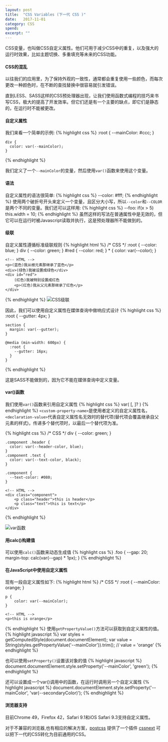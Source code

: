 ```yaml
---
layout: post
title:  "CSS Variables (下一代 CSS )"
date:   2017-11-01
category: CSS
spend: 
excerpt: ""
---
```


CSS变量，也叫做CSS自定义属性。他们可用于减少CSS中的重复，以及强大的运行时效果，比如主题切换、多重填充等未来的CSS功能。

#### CSS的混乱
以往我们的应用里，为了保持外观的一致性，通常都会重复使用一些颜色，而每次更改一种颜色时，在不断的查找替换中很容易就引发错误。

直到LESS、SASS这样的CSS预处理器出现，让我们使用函数式编程的技巧来书写CSS，极大的提高了开发效率。但它们还是有一个主要的缺点，即它们是静态的，在运行时不能被更改。

#### 自定义属性

我们来看一个简单的示例:
{% highlight css %}
    :root {
      --mainColor: #ccc;
    }
    
    div {
      color: var(--mainColor);
    }
{% endhighlight %}

我们定义了一个`--mainColor`的变量，然后使用`var()`函数来使用这个变量。

#### 语法

自定义属性的语法很简单:
{% highlight css %}
    --color: #fff;
{% endhighlight %}
使用两个破折号开头来定义一个变量，且区分大小写，所以`--color`和`--COLOR`是两个不同的变量。我们还可以这样用:
{% highlight css %}
    --foo: if(x > 5) this.width = 10;
{% endhighlight %}
虽然这样的写法在普通属性中是无效的，但它可以在运行时被Javascript读取并执行，这是预处理器所不能做到的。

#### 级联

自定义属性遵循标准级联规则
{% highlight html %}
    /* CSS */
    :root { --color: blue; }
    div { --color: green; }
    #red { --color: red; }
    * { color: var(--color); }
    
    <!-- HTML -->
    <p>(蓝色)我从根元素那继承了蓝色</p>
    <div>(绿色)我被设置成绿色</div>
    <div id="red">
        (红色)我被特别设置成红色
        <p>(红色)我从父元素那继承了红色</p>
    </div>
{% endhighlight %}
![CSS级联](http://navcd-1252873427.cosgz.myqcloud.com/head_img/CSS%E7%BA%A7%E8%81%94.png)

因此，我们可以使用自定义属性在媒体查询中做响应式设计
{% highlight css %}
    :root {
      --gutter: 4px;
    }
    
    section {
      margin: var(--gutter);
    }
    
    @media (min-width: 600px) {
      :root {
        --gutter: 16px;
      }
    }
{% endhighlight %}

这是SASS不能做到的，因为它不能在媒体查询中定义变量。

#### var()函数
我们使用`var()`函数来引用自定义属性
{% highlight css %}
    var(<custom-property-name> [, <declaration-value> ]? )
{% endhighlight %}
`<custom-property-name>`是使用者定义的自定义属性名，`<declaration-value>`代表自定义属性名无效时的替代项(替代项会覆盖继承自父元素的样式)，传递多个替代项时，以最后一个替代项为准。

{% highlight css %}
    /* CSS */
    div { 
        --color: green;
    }
    
    .component .header {
      color: var(--header-color, blue);
    }
    .component .text {
      color: var(--text-color, black);
    }
    
    .component {
      --text-color: #080;
    }
    
    <!-- HTML -->
    <div class="component">
        <p class="header">this is header</p>
        <p class="text">this is text</p>
    </div>
{% endhighlight %}

![var函数](http://navcd-1252873427.cosgz.myqcloud.com/head_img/var%E5%87%BD%E6%95%B0.png)

#### 用calc()构建值
可以使用`calc()`函数来动态生成值
{% highlight css %}
    .foo {
      --gap: 20;
      margin-top: calc(var(--gap) * 1px);
    }
{% endhighlight %}

#### 在JavaScript中使用自定义属性
现有一段自定义属性如下:
{% highlight html %}
    /* CSS */
    :root {
        --mainColor: orange;
    }

    p {
        color: var(--mainColor);
    }
    
    <!-- HTML -->
    <p>this is orange</p>
{% endhighlight %}
使用`getPropertyValue()`方法可以获取到自定义属性的值。
{% highlight javascript %}
    var styles = getComputedStyle(document.documentElement);
     var value = String(styles.getPropertyValue('--mainColor')).trim();
    // value = 'orange'
{% endhighlight %}

也可以使用`setProperty()`设置该对象的值
{% highlight javascript %}
    document.documentElement.style.setProperty('--mainColor', 'green');
{% endhighlight %}

还可以设置成一个var()调用中的函数，在运行时调用另一个自定义属性
{% highlight javascript %}
    document.documentElement.style.setProperty('--mainColor', 'var(--secondaryColor)');
{% endhighlight %}

#### 浏览器支持
目前Chrome 49，Firefox 42，Safari 9.1和iOS Safari 9.3支持自定义属性。

对于不兼容的浏览器,也有相应的解决方案，[postcss](http://postcss.org/) 提供了一个插件 [cssnext](http://postcss.org/) 可以把下一代的CSS转化为目前通用的CSS。